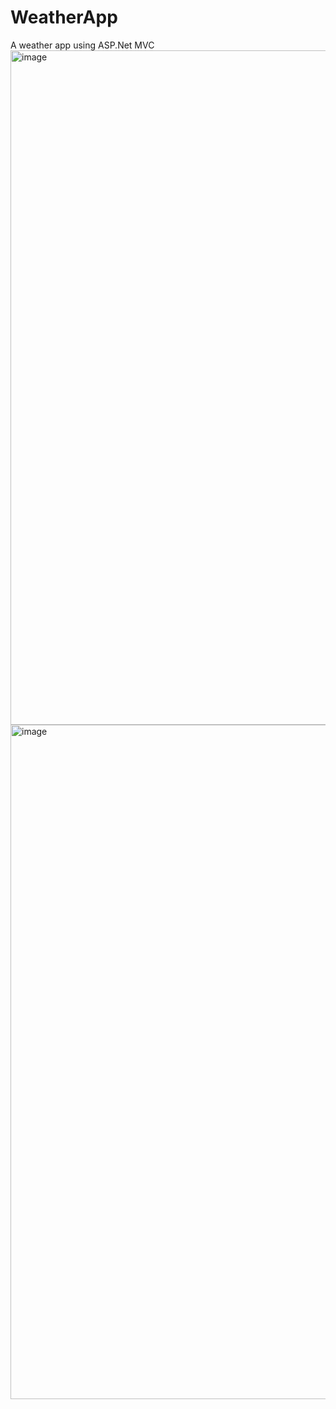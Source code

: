 # WeatherApp
A weather app using ASP.Net MVC
<img width="1918" height="1079" alt="image" src="https://github.com/user-attachments/assets/71b79ed7-dc66-4d35-9ba0-f0be01e8170f" />
<img width="1919" height="1079" alt="image" src="https://github.com/user-attachments/assets/12337da7-3c3c-4ea6-8fd1-f4da152e13da" />
